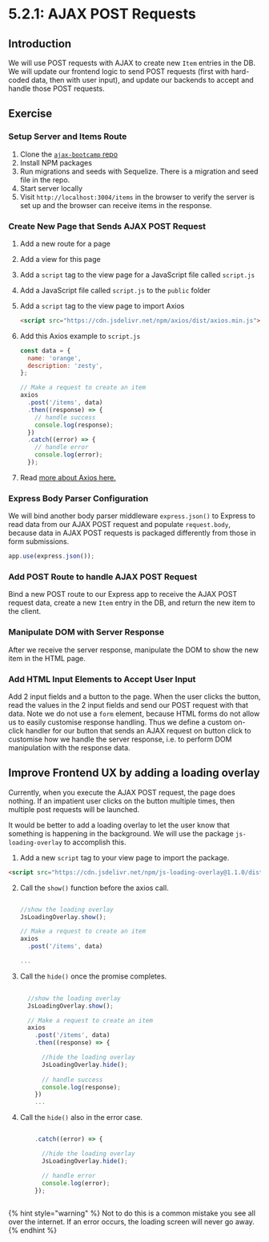 # 5.2.1: AJAX POST Requests

## Introduction

We will use POST requests with AJAX to create new `Item` entries in the DB. We will update our frontend logic to send POST requests \(first with hard-coded data, then with user input\), and update our backends to accept and handle those POST requests.

## Exercise

### Setup Server and Items Route

1. Clone the [`ajax-bootcamp` repo](https://github.com/rocketacademy/ajax-bootcamp)
2. Install NPM packages
3. Run migrations and seeds with Sequelize. There is a migration and seed file in the repo.
4. Start server locally
5. Visit `http://localhost:3004/items` in the browser to verify the server is set up and the browser can receive items in the response.

### Create New Page that Sends AJAX POST Request

1. Add a new route for a page
2. Add a view for this page
3. Add a `script` tag to the view page for a JavaScript file called `script.js`
4. Add a JavaScript file called `script.js` to the `public` folder
5. Add a `script` tag to the view page to import Axios

   ```html
   <script src="https://cdn.jsdelivr.net/npm/axios/dist/axios.min.js"></script>
   ```

6. Add this Axios example to `script.js`

   ```javascript
   const data = {
     name: 'orange',
     description: 'zesty',
   };

   // Make a request to create an item
   axios
     .post('/items', data)
     .then((response) => {
       // handle success
       console.log(response);
     })
     .catch((error) => {
       // handle error
       console.log(error);
     });
   ```

7. Read [more about Axios here.](https://github.com/axios/axios/blob/master/README.md#example)

### Express Body Parser Configuration

We will bind another body parser middleware `express.json()` to Express to read data from our AJAX POST request and populate `request.body`, because data in AJAX POST requests is packaged differently from those in form submissions.

```javascript
app.use(express.json());
```

### Add POST Route to handle AJAX POST Request

Bind a new POST route to our Express app to receive the AJAX POST request data, create a new `Item` entry in the DB, and return the new item to the client.

### Manipulate DOM with Server Response

After we receive the server response, manipulate the DOM to show the new item in the HTML page.

### Add HTML Input Elements to Accept User Input

Add 2 input fields and a button to the page. When the user clicks the button, read the values in the 2 input fields and send our POST request with that data. Note we do not use a `form` element, because HTML forms do not allow us to easily customise response handling. Thus we define a custom on-click handler for our button that sends an AJAX request on button click to customise how we handle the server response, i.e. to perform DOM manipulation with the response data.

## Improve Frontend UX by adding a loading overlay

Currently, when you execute the AJAX POST request, the page does nothing. If an impatient user clicks on the button multiple times, then multiple post requests will be launched.

It would be better to add a loading overlay to let the user know that something is happening in the background. We will use the package `js-loading-overlay` to accomplish this.

1. Add a new `script` tag to your view page to import the package.

```html
<script src="https://cdn.jsdelivr.net/npm/js-loading-overlay@1.1.0/dist/js-loading-overlay.min.js"></script>
```

2. Call the `show()` function before the axios call.

    ```javascript
    
    //show the loading overlay
    JsLoadingOverlay.show();

    // Make a request to create an item
    axios
      .post('/items', data)
    
    ...
    ```

3. Call the `hide()` once the promise completes.

    ```javascript
      
      //show the loading overlay
      JsLoadingOverlay.show();

      // Make a request to create an item
      axios
        .post('/items', data)
        .then((response) => {

          //hide the loading overlay
          JsLoadingOverlay.hide();
          
          // handle success
          console.log(response);
        })
        ...
    ```


3. Call the `hide()` also in the error case. 

    ```javascript   

        .catch((error) => {

          //hide the loading overlay
          JsLoadingOverlay.hide();

          // handle error
          console.log(error);
        });
        
      ```
{% hint style="warning" %}
    Not to do this is a common mistake you see all over the internet. If an error occurs, the loading screen will never go away.
    {% endhint %}